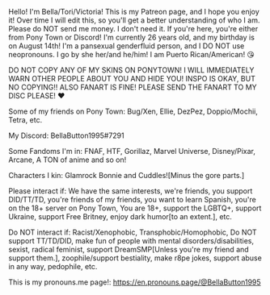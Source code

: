 Hello! I'm Bella/Tori/Victoria! This is my Patreon page, and I hope you enjoy it! Over time I will edit this, so you'll get a better understanding of who I am. Please do NOT send me money. I don't need it. If you're here, you're either from Pony Town or Discord! I'm currently 26 years old, and my birthday is on August 14th! I'm a pansexual genderfluid person, and I DO NOT use neopronouns. I go by she her/and he/him! I am Puerto Rican/American! 😘

DO NOT COPY ANY OF MY SKINS ON PONYTOWN! I WILL IMMEDIATELY WARN OTHER PEOPLE ABOUT YOU AND HIDE YOU! INSPO IS OKAY, BUT NO COPYING!! ALSO FANART IS FINE! PLEASE SEND THE FANART TO MY DISC PLEASE! ❤️

Some of my friends on Pony Town: Bug/Xen, Ellie, DezPez, Doppio/Mochii, Tetra, etc.

My Discord: BellaButton1995#7291

Some Fandoms I'm in: FNAF, HTF, Gorillaz, Marvel Universe, Disney/Pixar, Arcane, A TON of anime and so on!

Characters I kin: Glamrock Bonnie and Cuddles![Minus the gore parts.]

Please interact if: We have the same interests, we're friends, you support DID/TT/TD, you're friends of my friends, you want to learn Spanish, you're on the 18+ server on Pony Town, You are 18+, support the LGBTQ+, support Ukraine, support Free Britney, enjoy dark humor[to an extent.], etc.

Do NOT interact if: Racist/Xenophobic, Transphobic/Homophobic, Do NOT support TT/TD/DID, make fun of people with mental disorders/disabilities, sexist, radical feminist, support DreamSMP[Unless you're my friend and support them.], zoophile/support bestiality, make r8pe jokes, support abuse in any way, pedophile, etc.

This is my pronouns.me page!: https://en.pronouns.page/@BellaButton1995

